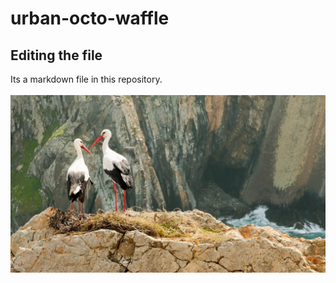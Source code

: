 # urban-octo-waffle

## Editing the file

Its a markdown file in this repository.
<br>
<br>
<img src="storks-portugal.jpg">
